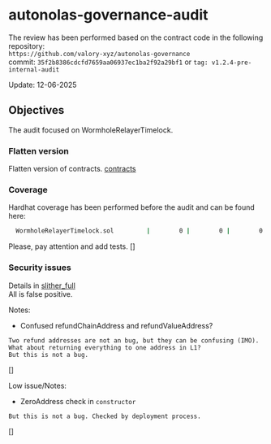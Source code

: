 # autonolas-governance-audit
The review has been performed based on the contract code in the following repository:<br>
`https://github.com/valory-xyz/autonolas-governance` <br>
commit: `35f2b8386cdcfd7659aa06937ec1ba2f92a29bf1` or `tag: v1.2.4-pre-internal-audit` <br> 

Update: 12-06-2025  <br>

## Objectives
The audit focused on WormholeRelayerTimelock. <BR>

### Flatten version
Flatten version of contracts. [contracts](https://github.com/valory-xyz/autonolas-governance/blob/main/audits/internal14/analysis/contracts)

### Coverage
Hardhat coverage has been performed before the audit and can be found here:
```sh
  WormholeRelayerTimelock.sol         |        0 |        0 |        0 |        0 |... 162,166,169 |
```
Please, pay attention and add tests.
[]


### Security issues
Details in [slither_full](https://github.com/valory-xyz/autonolas-governance/blob/main/audits/internal14/analysis/slither_full.txt) <br>
All is false positive.

Notes: <br>
- Confused refundChainAddress and refundValueAddress?
```
Two refund addresses are not an bug, but they can be confusing (IMO). 
What about returning everything to one address in L1?
But this is not a bug.
```
[]

Low issue/Notes: <br>
- ZeroAddress check in `constructor`
```
But this is not a bug. Checked by deployment process.
```
[] 

